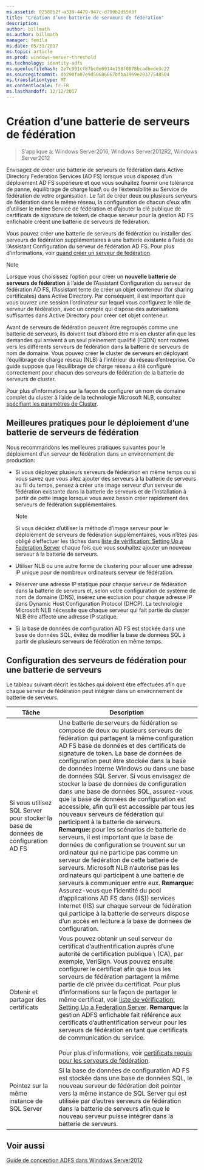 ```yaml
---
ms.assetid: 02580b2f-a339-4470-947c-d700b2d55f3f
title: "Création d’une batterie de serveurs de fédération"
description: 
author: billmath
ms.author: billmath
manager: femila
ms.date: 05/31/2017
ms.topic: article
ms.prod: windows-server-threshold
ms.technology: identity-adfs
ms.openlocfilehash: 2e7c991cf87bc0e6914e158f0878bcadbede3c22
ms.sourcegitcommit: db290fa07e9d50686667bfba3969e20377548504
ms.translationtype: MT
ms.contentlocale: fr-FR
ms.lasthandoff: 12/12/2017
---
```

# <a name="when-to-create-a-federation-server-farm"></a>Création d’une batterie de serveurs de fédération

>S’applique à: Windows Server2016, Windows Server2012R2, Windows Server2012

Envisagez de créer une batterie de serveurs de fédération dans Active Directory Federation Services \(AD FS\) lorsque vous disposez d’un déploiement AD FS supérieure et que vous souhaitez fournir une tolérance de panne, équilibrage de charge load\ ou de l’extensibilité au Service de fédération de votre organisation. Le fait de créer deux ou plusieurs serveurs de fédération dans le même réseau, la configuration de chacun d’eux afin d’utiliser le même Service de fédération et d’ajouter la clé publique de certificats de signature de token\ de chaque serveur pour la gestion AD FS enfichable créent une batterie de serveurs de fédération.  
  
Vous pouvez créer une batterie de serveurs de fédération ou installer des serveurs de fédération supplémentaires à une batterie existante à l’aide de l’Assistant Configuration du serveur de fédération AD FS. Pour plus d’informations, voir [quand créer un serveur de fédération](When-to-Create-a-Federation-Server.md).  
  
> [!NOTE]  
> Lorsque vous choisissez l’option pour créer un **nouvelle batterie de serveurs de fédération** à l’aide de l’Assistant Configuration du serveur de fédération AD FS, l’Assistant tente de créer un objet conteneur \(for sharing certificates\) dans Active Directory. Par conséquent, il est important que vous ouvrez une session l’ordinateur sur lequel vous configurez le rôle de serveur de fédération, avec un compte qui dispose des autorisations suffisantes dans Active Directory pour créer cet objet conteneur.  
  
Avant de serveurs de fédération peuvent être regroupés comme une batterie de serveurs, ils doivent tout d’abord être mis en cluster afin que les demandes qui arrivent à un seul pleinement qualifié \(FQDN\) sont routées vers les différents serveurs de fédération dans la batterie de serveurs de nom de domaine. Vous pouvez créer le cluster de serveurs en déployant l’équilibrage de charge réseau \(NLB\) à l’intérieur du réseau d’entreprise. Ce guide suppose que l’équilibrage de charge réseau a été configuré correctement pour chacun des serveurs de fédération de la batterie de serveurs de cluster.  
  
Pour plus d’informations sur la façon de configurer un nom de domaine complet du cluster à l’aide de la technologie Microsoft NLB, consultez [spécifiant les paramètres de Cluster](https://go.microsoft.com/fwlink/?LinkID=74651).  
  
## <a name="best-practices-for-deploying-a-federation-server-farm"></a>Meilleures pratiques pour le déploiement d’une batterie de serveurs de fédération  
Nous recommandons les meilleures pratiques suivantes pour le déploiement d’un serveur de fédération dans un environnement de production:  
  
-   Si vous déployez plusieurs serveurs de fédération en même temps ou si vous savez que vous allez ajouter des serveurs à la batterie de serveurs au fil du temps, pensez à créer une image serveur d’un serveur de fédération existante dans la batterie de serveurs et de l’installation à partir de cette image lorsque vous avez besoin créer rapidement des serveurs de fédération supplémentaires.  
  
    > [!NOTE]  
    > Si vous décidez d’utiliser la méthode d’image serveur pour le déploiement de serveurs de fédération supplémentaires, vous n’êtes pas obligé d’effectuer les tâches dans [liste de vérification: Setting Up a Federation Server](../../ad-fs/deployment/Checklist--Setting-Up-a-Federation-Server.md) chaque fois que vous souhaitez ajouter un nouveau serveur à la batterie de serveurs.  
  
-   Utiliser NLB ou une autre forme de clustering pour allouer une adresse IP unique pour de nombreux ordinateurs serveur de fédération.  
  
-   Réserver une adresse IP statique pour chaque serveur de fédération dans la batterie de serveurs et, selon votre configuration de système de nom de domaine \(DNS\), insérez une exclusion pour chaque adresse IP dans Dynamic Host Configuration Protocol \(DHCP\). La technologie Microsoft NLB nécessite que chaque serveur qui fait partie du cluster NLB être affecté une adresse IP statique.  
  
-   Si la base de données de configuration AD FS est stockée dans une base de données SQL, évitez de modifier la base de données SQL à partir de plusieurs serveurs de fédération en même temps.  
  
## <a name="configuring-federation-servers-for-a-farm"></a>Configuration des serveurs de fédération pour une batterie de serveurs  
Le tableau suivant décrit les tâches qui doivent être effectuées afin que chaque serveur de fédération peut intégrer dans un environnement de batterie de serveurs.  
  
|Tâche|Description|  
|--------|---------------|  
|Si vous utilisez SQL Server pour stocker la base de données de configuration AD FS|Une batterie de serveurs de fédération se compose de deux ou plusieurs serveurs de fédération qui partagent la même configuration AD FS base de données et des certificats de signature de token\. La base de données de configuration peut être stockée dans la base de données interne Windows ou dans une base de données SQL Server. Si vous envisagez de stocker la base de données de configuration dans une base de données SQL, assurez-vous que la base de données de configuration est accessible, afin qu’il est accessible par tous les nouveaux serveurs de fédération qui participent à la batterie de serveurs. **Remarque:** pour les scénarios de batterie de serveurs, il est important que la base de données de configuration se trouvent sur un ordinateur qui ne participe pas comme un serveur de fédération de cette batterie de serveurs. Microsoft NLB n’autorise pas les ordinateurs qui participent à une batterie de serveurs à communiquer entre eux. **Remarque:** Assurez-vous que l’identité du pool d’applications AD FS dans \(IIS\)\) services Internet (IIS) sur chaque serveur de fédération qui participe à la batterie de serveurs dispose d’un accès en lecture à la base de données de configuration.|  
|Obtenir et partager des certificats|Vous pouvez obtenir un seul serveur de certificat d’authentification auprès d’une autorité de certification publique \ (CA\), par exemple, VeriSign. Vous pouvez ensuite configurer le certificat afin que tous les serveurs de fédération partagent la même partie de clé privée du certificat. Pour plus d’informations sur la façon de partager le même certificat, voir [liste de vérification: Setting Up a Federation Server](../../ad-fs/deployment/Checklist--Setting-Up-a-Federation-Server.md). **Remarque:** la gestion ADFS enfichable fait référence aux certificats d’authentification serveur pour les serveurs de fédération en tant que certificats de communication du service.<br /><br />Pour plus d’informations, voir [certificats requis pour les serveurs de fédération](Certificate-Requirements-for-Federation-Servers.md).|  
|Pointez sur la même instance de SQL Server|Si la base de données de configuration AD FS est stockée dans une base de données SQL, le nouveau serveur de fédération doit pointer vers la même instance de SQL Server qui est utilisée par d’autres serveurs de fédération dans la batterie de serveurs afin que le nouveau serveur puisse intégrer dans la batterie de serveurs.|  
  
## <a name="see-also"></a>Voir aussi
[Guide de conception ADFS dans Windows Server2012](AD-FS-Design-Guide-in-Windows-Server-2012.md)
